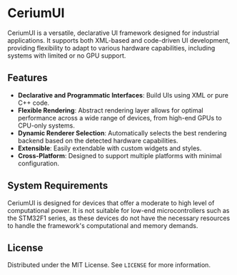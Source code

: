 # CeriumUI

CeriumUI is a versatile, declarative UI framework designed for industrial applications. It supports both XML-based and code-driven UI development, providing flexibility to adapt to various hardware capabilities, including systems with limited or no GPU support.

## Features

- **Declarative and Programmatic Interfaces**: Build UIs using XML or pure C++ code.
- **Flexible Rendering**: Abstract rendering layer allows for optimal performance across a wide range of devices, from high-end GPUs to CPU-only systems.
- **Dynamic Renderer Selection**: Automatically selects the best rendering backend based on the detected hardware capabilities.
- **Extensible**: Easily extendable with custom widgets and styles.
- **Cross-Platform**: Designed to support multiple platforms with minimal configuration.

## System Requirements

CeriumUI is designed for devices that offer a moderate to high level of computational power. It is not suitable for low-end microcontrollers such as the STM32F1 series, as these devices do not have the necessary resources to handle the framework's computational and memory demands. 

## License

Distributed under the MIT License. See `LICENSE` for more information.